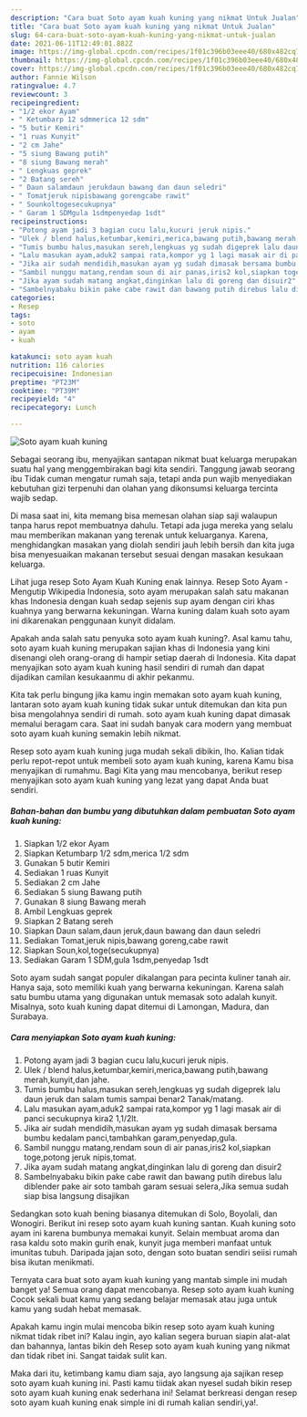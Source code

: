 ```yaml
---
description: "Cara buat Soto ayam kuah kuning yang nikmat Untuk Jualan"
title: "Cara buat Soto ayam kuah kuning yang nikmat Untuk Jualan"
slug: 64-cara-buat-soto-ayam-kuah-kuning-yang-nikmat-untuk-jualan
date: 2021-06-11T12:49:01.882Z
image: https://img-global.cpcdn.com/recipes/1f01c396b03eee40/680x482cq70/soto-ayam-kuah-kuning-foto-resep-utama.jpg
thumbnail: https://img-global.cpcdn.com/recipes/1f01c396b03eee40/680x482cq70/soto-ayam-kuah-kuning-foto-resep-utama.jpg
cover: https://img-global.cpcdn.com/recipes/1f01c396b03eee40/680x482cq70/soto-ayam-kuah-kuning-foto-resep-utama.jpg
author: Fannie Wilson
ratingvalue: 4.7
reviewcount: 3
recipeingredient:
- "1/2 ekor Ayam"
- " Ketumbarp 12 sdmmerica 12 sdm"
- "5 butir Kemiri"
- "1 ruas Kunyit"
- "2 cm Jahe"
- "5 siung Bawang putih"
- "8 siung Bawang merah"
- " Lengkuas geprek"
- "2 Batang sereh"
- " Daun salamdaun jerukdaun bawang dan daun seledri"
- " Tomatjeruk nipisbawang gorengcabe rawit"
- " Sounkoltogesecukupnya"
- " Garam 1 SDMgula 1sdmpenyedap 1sdt"
recipeinstructions:
- "Potong ayam jadi 3 bagian cucu lalu,kucuri jeruk nipis."
- "Ulek / blend halus,ketumbar,kemiri,merica,bawang putih,bawang merah,kunyit,dan jahe."
- "Tumis bumbu halus,masukan sereh,lengkuas yg sudah digeprek lalu daun jeruk dan salam tumis sampai benar2 Tanak/matang."
- "Lalu masukan ayam,aduk2 sampai rata,kompor yg 1 lagi masak air di panci secukupnya kira2 1,1/2lt."
- "Jika air sudah mendidih,masukan ayam yg sudah dimasak bersama bumbu kedalam panci,tambahkan garam,penyedap,gula."
- "Sambil nunggu matang,rendam soun di air panas,iris2 kol,siapkan toge,potong jeruk nipis,tomat."
- "Jika ayam sudah matang angkat,dinginkan lalu di goreng dan disuir2"
- "Sambelnyabaku bikin pake cabe rawit dan bawang putih direbus lalu diblender pake air soto tambah garam sesuai selera,Jika semua sudah siap bisa langsung disajikan"
categories:
- Resep
tags:
- soto
- ayam
- kuah

katakunci: soto ayam kuah 
nutrition: 116 calories
recipecuisine: Indonesian
preptime: "PT23M"
cooktime: "PT39M"
recipeyield: "4"
recipecategory: Lunch

---
```



![Soto ayam kuah kuning](https://img-global.cpcdn.com/recipes/1f01c396b03eee40/680x482cq70/soto-ayam-kuah-kuning-foto-resep-utama.jpg)

Sebagai seorang ibu, menyajikan santapan nikmat buat keluarga merupakan suatu hal yang menggembirakan bagi kita sendiri. Tanggung jawab seorang ibu Tidak cuman mengatur rumah saja, tetapi anda pun wajib menyediakan kebutuhan gizi terpenuhi dan olahan yang dikonsumsi keluarga tercinta wajib sedap.

Di masa  saat ini, kita memang bisa memesan olahan siap saji walaupun tanpa harus repot membuatnya dahulu. Tetapi ada juga mereka yang selalu mau memberikan makanan yang terenak untuk keluarganya. Karena, menghidangkan masakan yang diolah sendiri jauh lebih bersih dan kita juga bisa menyesuaikan makanan tersebut sesuai dengan masakan kesukaan keluarga. 

Lihat juga resep Soto Ayam Kuah Kuning enak lainnya. Resep Soto Ayam - Mengutip Wikipedia Indonesia, soto ayam merupakan salah satu makanan khas Indonesia dengan kuah sedap sejenis sup ayam dengan ciri khas kuahnya yang berwarna kekuningan. Warna kuning dalam kuah soto ayam ini dikarenakan penggunaan kunyit didalam.

Apakah anda salah satu penyuka soto ayam kuah kuning?. Asal kamu tahu, soto ayam kuah kuning merupakan sajian khas di Indonesia yang kini disenangi oleh orang-orang di hampir setiap daerah di Indonesia. Kita dapat menyajikan soto ayam kuah kuning hasil sendiri di rumah dan dapat dijadikan camilan kesukaanmu di akhir pekanmu.

Kita tak perlu bingung jika kamu ingin memakan soto ayam kuah kuning, lantaran soto ayam kuah kuning tidak sukar untuk ditemukan dan kita pun bisa mengolahnya sendiri di rumah. soto ayam kuah kuning dapat dimasak memalui beragam cara. Saat ini sudah banyak cara modern yang membuat soto ayam kuah kuning semakin lebih nikmat.

Resep soto ayam kuah kuning juga mudah sekali dibikin, lho. Kalian tidak perlu repot-repot untuk membeli soto ayam kuah kuning, karena Kamu bisa menyajikan di rumahmu. Bagi Kita yang mau mencobanya, berikut resep menyajikan soto ayam kuah kuning yang lezat yang dapat Anda buat sendiri.

<!--inarticleads1-->

##### Bahan-bahan dan bumbu yang dibutuhkan dalam pembuatan Soto ayam kuah kuning:

1. Siapkan 1/2 ekor Ayam
1. Siapkan  Ketumbarp 1/2 sdm,merica 1/2 sdm
1. Gunakan 5 butir Kemiri
1. Sediakan 1 ruas Kunyit
1. Sediakan 2 cm Jahe
1. Sediakan 5 siung Bawang putih
1. Gunakan 8 siung Bawang merah
1. Ambil  Lengkuas geprek
1. Siapkan 2 Batang sereh
1. Siapkan  Daun salam,daun jeruk,daun bawang dan daun seledri
1. Sediakan  Tomat,jeruk nipis,bawang goreng,cabe rawit
1. Siapkan  Soun,kol,toge(secukupnya)
1. Sediakan  Garam 1 SDM,gula 1sdm,penyedap 1sdt


Soto ayam sudah sangat populer dikalangan para pecinta kuliner tanah air. Hanya saja, soto memiliki kuah yang berwarna kekuningan. Karena salah satu bumbu utama yang digunakan untuk memasak soto adalah kunyit. Misalnya, soto kuah kuning dapat ditemui di Lamongan, Madura, dan Surabaya. 

<!--inarticleads2-->

##### Cara menyiapkan Soto ayam kuah kuning:

1. Potong ayam jadi 3 bagian cucu lalu,kucuri jeruk nipis.
1. Ulek / blend halus,ketumbar,kemiri,merica,bawang putih,bawang merah,kunyit,dan jahe.
1. Tumis bumbu halus,masukan sereh,lengkuas yg sudah digeprek lalu daun jeruk dan salam tumis sampai benar2 Tanak/matang.
1. Lalu masukan ayam,aduk2 sampai rata,kompor yg 1 lagi masak air di panci secukupnya kira2 1,1/2lt.
1. Jika air sudah mendidih,masukan ayam yg sudah dimasak bersama bumbu kedalam panci,tambahkan garam,penyedap,gula.
1. Sambil nunggu matang,rendam soun di air panas,iris2 kol,siapkan toge,potong jeruk nipis,tomat.
1. Jika ayam sudah matang angkat,dinginkan lalu di goreng dan disuir2
1. Sambelnyabaku bikin pake cabe rawit dan bawang putih direbus lalu diblender pake air soto tambah garam sesuai selera,Jika semua sudah siap bisa langsung disajikan


Sedangkan soto kuah bening biasanya ditemukan di Solo, Boyolali, dan Wonogiri. Berikut ini resep soto ayam kuah kuning santan. Kuah kuning soto ayam ini karena bumbunya memakai kunyit. Selain membuat aroma dan rasa kaldu soto makin gurih enak, kunyit juga memberi manfaat untuk imunitas tubuh. Daripada jajan soto, dengan soto buatan sendiri seiisi rumah bisa ikutan menikmati. 

Ternyata cara buat soto ayam kuah kuning yang mantab simple ini mudah banget ya! Semua orang dapat mencobanya. Resep soto ayam kuah kuning Cocok sekali buat kamu yang sedang belajar memasak atau juga untuk kamu yang sudah hebat memasak.

Apakah kamu ingin mulai mencoba bikin resep soto ayam kuah kuning nikmat tidak ribet ini? Kalau ingin, ayo kalian segera buruan siapin alat-alat dan bahannya, lantas bikin deh Resep soto ayam kuah kuning yang nikmat dan tidak ribet ini. Sangat taidak sulit kan. 

Maka dari itu, ketimbang kamu diam saja, ayo langsung aja sajikan resep soto ayam kuah kuning ini. Pasti kamu tiidak akan nyesel sudah bikin resep soto ayam kuah kuning enak sederhana ini! Selamat berkreasi dengan resep soto ayam kuah kuning enak simple ini di rumah kalian sendiri,ya!.

